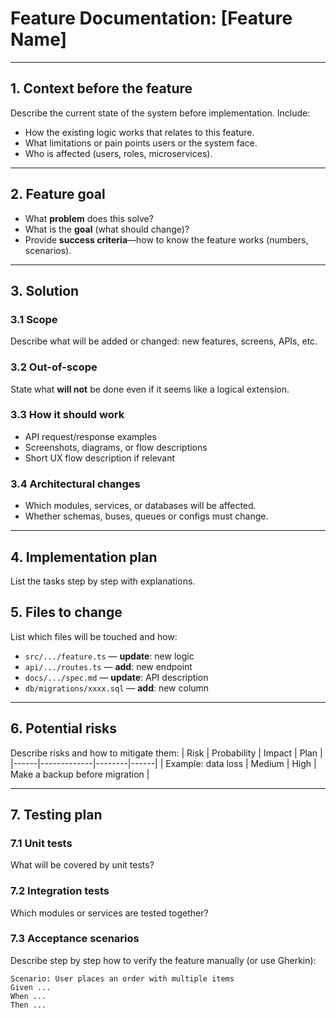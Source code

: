 # Feature Documentation: [Feature Name]

---

## 1. Context before the feature
Describe the current state of the system before implementation. Include:
- How the existing logic works that relates to this feature.
- What limitations or pain points users or the system face.
- Who is affected (users, roles, microservices).

---

## 2. Feature goal
- What **problem** does this solve?
- What is the **goal** (what should change)?
- Provide **success criteria**—how to know the feature works (numbers, scenarios).

---

## 3. Solution

### 3.1 Scope
Describe what will be added or changed: new features, screens, APIs, etc.

### 3.2 Out-of-scope
State what **will not** be done even if it seems like a logical extension.

### 3.3 How it should work
- API request/response examples
- Screenshots, diagrams, or flow descriptions
- Short UX flow description if relevant

### 3.4 Architectural changes
- Which modules, services, or databases will be affected.
- Whether schemas, buses, queues or configs must change.

---

## 4. Implementation plan

List the tasks step by step with explanations.

## 5. Files to change

List which files will be touched and how:
- `src/.../feature.ts` — **update**: new logic
- `api/.../routes.ts` — **add**: new endpoint
- `docs/.../spec.md` — **update**: API description
- `db/migrations/xxxx.sql` — **add**: new column

---

## 6. Potential risks

Describe risks and how to mitigate them:
| Risk | Probability | Impact | Plan |
|------|-------------|--------|------|
| Example: data loss | Medium | High | Make a backup before migration |

---

## 7. Testing plan

### 7.1 Unit tests
What will be covered by unit tests?

### 7.2 Integration tests
Which modules or services are tested together?

### 7.3 Acceptance scenarios
Describe step by step how to verify the feature manually (or use Gherkin):

```gherkin
Scenario: User places an order with multiple items
Given ...
When ...
Then ...
```
